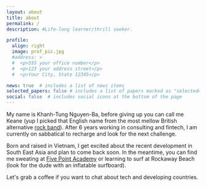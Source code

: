 ```yaml
---
layout: about
title: about
permalink: /
description: #Life-long learner/thrill seeker.

profile:
  align: right
  image: prof_pic.jpg
  #address: >
  #  <p>555 your office number</p>
  #  <p>123 your address street</p>
  #  <p>Your City, State 12345</p>

news: true  # includes a list of news items
selected_papers: false # includes a list of papers marked as "selected={true}"
social: false  # includes social icons at the bottom of the page
---
```

My name is Khanh-Tung Nguyen-Ba, before giving up you can call me Keane (yup I picked that English name from the most mellow British alternative [rock band](https://www.youtube.com/watch?v=fVe_KVzBFOo)). After 6 years working in consulting and fintech, I am currently on sabbatical to recharge and look for the next challenge.

Born and raised in Vietnam, I get excited about the recent development in South East Asia and plan to come back soon. In the meantime, you can find me sweating at [Five Point Academy](https://www.academyfivepoints.com/) or learning to surf at Rockaway Beach (look for the dude with an inflatable surfboard).

Let's grab a coffee if you want to chat about tech and developing countries.





